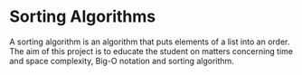 # Sorting Algorithms
A sorting algorithm is an algorithm that puts elements of a list into an order. The aim of this project is to educate the student on matters concerning time and space complexity, Big-O notation and sorting algorithm.
